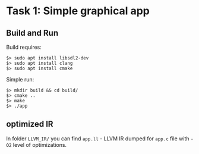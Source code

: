 # Task 1: Simple graphical app
## Build and Run
Build requires:
```
$> sudo apt install libsdl2-dev
$> sudo apt install clang
$> sudo apt install cmake
```
Simple run:
```
$> mkdir build && cd build/
$> cmake ..
$> make
$> ./app
```
## optimized IR

In folder `LLVM_IR/` you can find `app.ll` - LLVM IR dumped for `app.c` file with `-O2` level of optimizations.
